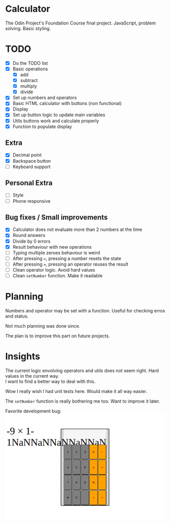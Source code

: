 # Calculator

The Odin Project's Foundation Course final project.
JavaScript, problem solving. Basic styling.

# TODO

- [x] Do the TODO list
- [x] Basic operations
  - [x] add
  - [x] subtract
  - [x] multiply
  - [x] divide
- [x] Set up numbers and operators
- [x] Basic HTML calculator with buttons (non functional)
- [x] Display
- [x] Set up button logic to update main variables
- [x] Utils buttons work and calculate properly
- [x] Function to populate display

## Extra

- [x] Decimal point
- [x] Backspace button
- [ ] Keyboard support

## Personal Extra
- [ ] Style
- [ ] Phone responsive

## Bug fixes / Small improvements

- [x] Calculator does not evaluate more than 2 numbers at the time
- [x] Round answers
- [x] Divide by 0 errors
- [x] Result behaviour with new operations
- [ ] Typing multiple zeroes behaviour is weird
- [ ] After pressing `=`, pressing a number resets the state
- [ ] After pressing `=`, pressing an operator reuses the result
- [ ] Clean operator logic. Avoid hard values
- [ ] Clean `setNumber` function. Make it readable

# Planning

Numbers and operator may be set with a function. Useful for checking erros and status.

Not much planning was done since.

The plan is to improve this part on future projects.

# Insights

The current logic envolving operators and utils does not seem right. Hard values in the current way. \
I want to find a better way to deal with this.

Wow I really wish I had unit tests here. Would make it all way easier.

The `setNumber` function is really bothering me too. Want to improve it later.

Favorite development bug: \
![Shows a broken calculator app, With overflowing text with lots of 'NaN's in the display.](bug.png "Favorite bug")
